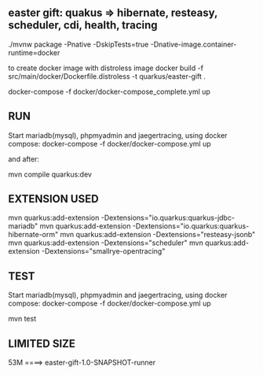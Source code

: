 
## easter gift: quakus => hibernate, resteasy, scheduler, cdi, health, tracing


./mvnw package -Pnative -DskipTests=true -Dnative-image.container-runtime=docker

to create docker image with distroless image
docker build -f src/main/docker/Dockerfile.distroless -t quarkus/easter-gift .

docker-compose -f docker/docker-compose_complete.yml up


## RUN
Start mariadb(mysql), phpmyadmin and jaegertracing, using docker compose:
docker-compose -f docker/docker-compose.yml up

and after:

mvn compile quarkus:dev
 
## EXTENSION USED
 mvn quarkus:add-extension -Dextensions="io.quarkus:quarkus-jdbc-mariadb"
 mvn quarkus:add-extension -Dextensions="io.quarkus:quarkus-hibernate-orm"
 mvn quarkus:add-extension -Dextensions="resteasy-jsonb"
 mvn quarkus:add-extension -Dextensions="scheduler"
 mvn quarkus:add-extension -Dextensions="smallrye-opentracing"

## TEST
Start mariadb(mysql), phpmyadmin and jaegertracing, using docker compose:
docker-compose -f docker/docker-compose.yml up

 mvn test


## LIMITED SIZE

53M ====> easter-gift-1.0-SNAPSHOT-runner
